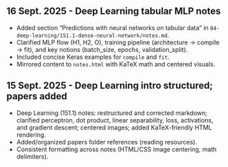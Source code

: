 ## 16 Sept. 2025 - Deep Learning tabular MLP notes

- Added section “Predictions with neural networks on tabular data” in `04-deep-learning/151.1-dense-neural-network/notes.md`.
- Clarified MLP flow (H1, H2, O), training pipeline (architecture → compile → fit), and key notions (batch_size, epochs, validation_split).
- Included concise Keras examples for `compile` and `fit`.
- Mirrored content to `notes.html` with KaTeX math and centered visuals.

## 15 Sept. 2025 - Deep Learning intro structured; papers added

- Deep Learning (151.1) notes: restructured and corrected markdown; clarified perceptron, dot product, linear separability, loss, activations, and gradient descent; centered images; added KaTeX-friendly HTML rendering.
- Added/organized papers folder references (reading resources).
- Consistent formatting across notes (HTML/CSS image centering, math delimiters).



